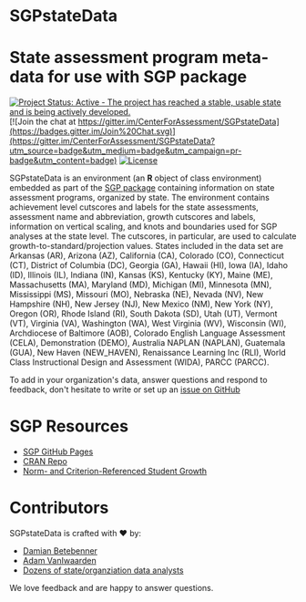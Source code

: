 SGPstateData
============


# State assessment program meta-data for use with SGP package

[![Project Status: Active - The project has reached a stable, usable state and is being actively developed.](http://www.repostatus.org/badges/0.1.0/active.svg)](https://www.repostatus.org/#active) [![Join the chat at https://gitter.im/CenterForAssessment/SGPstateData](https://badges.gitter.im/Join%20Chat.svg)](https://gitter.im/CenterForAssessment/SGPstateData?utm_source=badge&utm_medium=badge&utm_campaign=pr-badge&utm_content=badge) [![License](https://img.shields.io/badge/license-GPL%203-brightgreen.svg?style=flat)](https://github.com/CenterForAssessment/SGPstateData/blob/master/LICENSE.md)

SGPstateData is an environment (an **R** object of class environment) embedded as part of the [SGP package](https://sgp.io) containing information on state assessment
programs, organized by state. The environment contains achievement level cutscores and labels for the state assessments, assessment name and abbreviation, growth cutscores
and labels, information on vertical scaling, and knots and boundaries used for SGP analyses at the state level. The cutscores, in particular, are used to calculate growth-to-standard/projection values. States included in the data set are Arkansas (AR), Arizona (AZ), California (CA), Colorado (CO), Connecticut (CT),
District of Columbia (DC), Georgia (GA), Hawaii (HI), Iowa (IA), Idaho (ID), Illinois (IL), Indiana (IN), Kansas (KS), Kentucky (KY), Maine (ME),
Massachusetts (MA), Maryland (MD), Michigan (MI), Minnesota (MN), Mississippi (MS), Missouri (MO), Nebraska (NE), Nevada (NV), New Hampshire (NH),
New Jersey (NJ), New Mexico (NM), New York (NY), Oregon (OR), Rhode Island (RI), South Dakota (SD), Utah (UT), Vermont (VT),
Virginia (VA), Washington (WA), West Virginia (WV), Wisconsin (WI), Archdiocese of Baltimore (AOB), Colorado English Language Assessment (CELA), Demonstration (DEMO),
Australia NAPLAN (NAPLAN), Guatemala (GUA), New Haven (NEW\_HAVEN), Renaissance Learning Inc (RLI), World Class Instructional Design and Assessment (WIDA), PARCC (PARCC).

To add in your organization's data, answer questions and respond to feedback, don't hesitate to write or set up
an [issue on GitHub](https://github.com/CenterForAssessment/SGPstateData/issues)


# SGP Resources

* [SGP GitHub Pages](https://sgp.io)
* [CRAN Repo](https://CRAN.R-project.org/package=SGP)
* [Norm- and Criterion-Referenced Student Growth](https://github.com/CenterForAssessment/SGP_Resources/blob/master/articles/Betebenner_EMIP_2009.pdf)


# Contributors

SGPstateData is crafted with :heart: by:

* [Damian Betebenner](https://github.com/dbetebenner)
* [Adam VanIwaarden](https://github.com/adamvi)
* [Dozens of state/organziation data analysts](https://sgp.io/authors.html)

We love feedback and are happy to answer questions.
